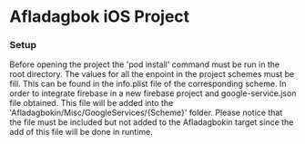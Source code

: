# Afladagbok iOS Project


### Setup

Before opening the project the 'pod install' command must be run in the root directory. The values for all the enpoint in the project schemes must be fill. This can be found in the info.plist file of the corresponding scheme. In order to integrate firebase in a new firebase project and google-service.json file obtained. This file will be added into the 'Afladagbokin/Misc/GoogleServices/{Scheme}' folder. Please notice that the file must be included but not added to the Afladagbokin target since the add of this file will be done in runtime.
